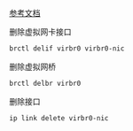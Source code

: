 [参考文档](https://my.oschina.net/qzhli/blog/4705538)

删除虚拟网卡接口
```bash
brctl delif virbr0 virbr0-nic
```

删除虚拟网桥

```bash
brctl delbr virbr0
```

删除接口

```bash
ip link delete virbr0-nic
```

